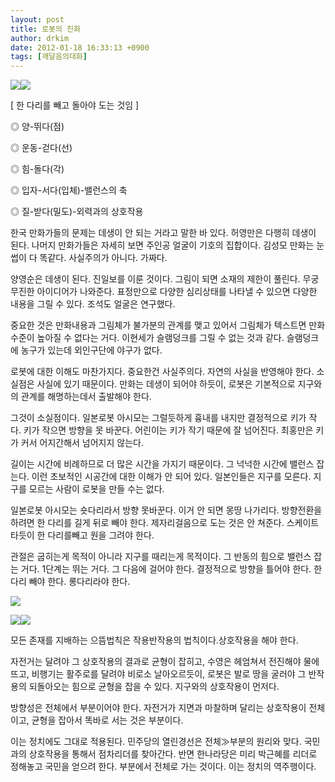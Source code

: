 ```yaml
---
layout: post
title: 로봇의 진화
author: drkim
date: 2012-01-18 16:33:13 +0900
tags: [깨달음의대화]
---
```

 ![](/files/attach/images/198/549/230/zz000.GIF)![](/files/attach/images/198/549/230/72052_1_sinisinisini.gif)



[ 한 다리를 빼고 돌아야 도는 것임 ]






  ◎ 양-뛰다(점)



  ◎ 운동-걷다(선)



  ◎ 힘-돌다(각)



  ◎ 입자-서다(입체)-밸런스의 축



  ◎ 질-받다(밀도)-외력과의 상호작용


  
한국 만화가들의 문제는 데생이 안 되는 거라고 말한 바 있다. 허영만은 다행히 데생이 된다. 나머지 만화가들은 자세히 보면 주인공 얼굴이 기호의 집합이다. 김성모 만화는 눈썹이 다 똑같다. 사실주의가 아니다. 가짜다. 

양영순은 데생이 된다. 진일보를 이룬 것이다. 그림이 되면 소재의 제한이 풀린다. 무궁무진한 아이디어가 나와준다. 표정만으로 다양한 심리상태를 나타낼 수 있으면 다양한 내용을 그릴 수 있다. 조석도 얼굴은 연구했다. 

중요한 것은 만화내용과 그림체가 불가분의 관계를 맺고 있어서 그림체가 텍스트면 만화수준이 높아질 수 없다는 거다. 이현세가 슬램덩크를 그릴 수 없는 것과 같다. 슬램덩크에 농구가 있는데 외인구단에 야구가 없다. 

로봇에 대한 이해도 마찬가지다. 중요한건 사실주의다. 자연의 사실을 반영해야 한다. 소실점은 사실에 있기 때문이다. 만화는 데생이 되어야 하듯이, 로봇은 기본적으로 지구와의 관계를 해명하는데서 출발해야 한다. 

그것이 소실점이다. 일본로봇 아시모는 그럴듯하게 흉내를 내지만 결정적으로 키가 작다. 키가 작으면 방향을 못 바꾼다. 어린이는 키가 작기 때문에 잘 넘어진다. 최홍만은 키가 커서 어지간해서 넘어지지 않는다. 

길이는 시간에 비례하므로 더 많은 시간을 가지기 때문이다. 그 넉넉한 시간에 밸런스 잡는다. 이런 초보적인 시공간에 대한 이해가 안 되어 있다. 일본인들은 지구를 모른다. 지구를 모르는 사람이 로봇을 만들 수는 없다. 

일본로봇 아시모는 숏다리라서 방향 못바꾼다. 이거 안 되면 몽땅 나가리다. 방향전환을 하려면 한 다리를 길게 뒤로 빼야 한다. 제자리걸음으로 도는 것은 안 쳐준다. 스케이트 타듯이 한 다리를빼고 원을 그려야 한다. 

관절은 굽히는게 목적이 아니라 지구를 때리는게 목적이다. 그 반동의 힘으로 밸런스 잡는 거다. 1단계는 뛰는 거다. 그 다음에 걸어야 한다. 결정적으로 방향을 틀어야 한다. 한 다리 빼야 한다. 롱다리라야 한다. 







  




![](/files/attach/images/198/668/222/0.JPG)


  


![](/files/attach/images/198/549/230/64.jpg)![](/files/attach/images/198/549/230/65.jpg)



  모든 존재를 지배하는 으뜸법칙은 작용반작용의 법칙이다.상호작용을 해야 한다.



  자전거는 달려야 그 상호작용의 결과로 균형이 잡히고, 수영은 헤엄쳐서 전진해야 물에 뜨고, 비행기는 활주로를 달려야 비로소 날아오르듯이, 로봇은 발로 땅을 굴러야 그 반작용의 되돌아오는 힘으로 균형을 잡을 수 있다. 지구와의 상호작용이 먼저다.






  방향성은 전체에서 부분이어야 한다. 자전거가 지면과 마찰하며 달리는 상호작용이 전체이고, 균형을 잡아서 똑바로 서는 것은 부분이다.





  이는 정치에도 그대로 적용된다. 민주당의 열린경선은 전체≫부분의 원리와 맞다. 국민과의 상호작용을 통해서 점차리더를 찾아간다. 반면 한나라당은 미리 박근혜를 리더로 정해놓고 국민을 얻으려 한다. 부분에서 전체로 가는 것이다. 이는 정치의 역주행이다.
